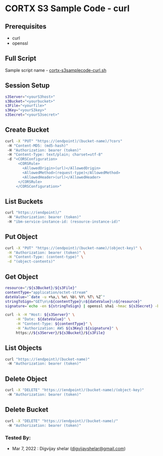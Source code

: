 CORTX S3 Sample Code - curl
==============================

Prerequisites
---------------------
* curl
* openssl

Full Script
---------------------
Sample script name - [cortx-s3samplecode-curl.sh](cortx-s3samplecode-curl.sh)

Session  Setup
---------------------
```sh
s3Server="<yourS3host>"
s3Bucket="<yourbucket>"
s3File="<yourfile>"
s3Key="<yourS3key>"
s3Secret="<yourS3secret>"
```

Create Bucket
---------------------
```sh
curl -X "PUT" "https://(endpoint)/(bucket-name)/?cors"
 -H "Content-MD5: (md5-hash)"
 -H "Authorization: bearer (token)"
 -H "Content-Type: text/plain; charset=utf-8"
 -d "<CORSConfiguration>
      <CORSRule>
        <AllowedOrigin>(url)</AllowedOrigin>
        <AllowedMethod>(request-type)</AllowedMethod>
        <AllowedHeader>(url)</AllowedHeader>
      </CORSRule>
     </CORSConfiguration>"


```

List Buckets
---------------------
```sh
curl "https://(endpoint)/"
 -H "Authorization: bearer (token)"
 -H "ibm-service-instance-id: (resource-instance-id)"
```

Put Object
---------------------
```sh
curl -X "PUT" "https://(endpoint)/(bucket-name)/(object-key)" \
 -H "Authorization: bearer (token)" \
 -H "Content-Type: (content-type)" \
 -d "(object-contents)"
```

Get Object
---------------------
```sh
resource="/${s3Bucket}/${s3File}"
contentType="application/octet-stream"
dateValue="`date -u +%a,\ %e\ %b\ %Y\ %T\ %Z`"
stringToSign="GET\n\n${contentType}\n${dateValue}\n${resource}"
signature=`echo -en ${stringToSign} | openssl sha1 -hmac ${s3Secret} -binary | base64`

curl -k -H "Host: ${s3Server}" \
     -H "Date: ${dateValue}" \
     -H "Content-Type: ${contentType}" \
     -H "Authorization: AWS ${s3Key}:${signature}" \
     https://${s3Server}/${s3Bucket}/${s3File}
```

List Objects
---------------------
```sh
curl "https://(endpoint)/(bucket-name)"
 -H "Authorization: bearer (token)"
```

Delete Object
---------------------
```sh
curl -X "DELETE" "https://(endpoint)/(bucket-name)/(object-key)"
 -H "Authorization: bearer (token)"
```

Delete Bucket
---------------------
```sh
curl -X "DELETE" "https://(endpoint)/(bucket-name)/"
 -H "Authorization: bearer (token)"
```

### Tested By:
* Mar 7, 2022 :
 Digvijay shelar (digvijayshelar@gmail.com)
